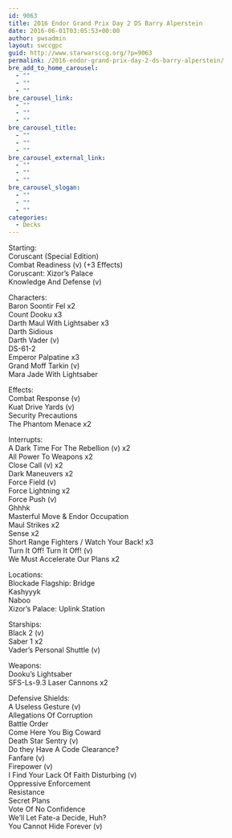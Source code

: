 ```yaml
---
id: 9063
title: 2016 Endor Grand Prix Day 2 DS Barry Alperstein
date: 2016-06-01T03:05:53+00:00
author: pwsadmin
layout: swccgpc
guid: http://www.starwarsccg.org/?p=9063
permalink: /2016-endor-grand-prix-day-2-ds-barry-alperstein/
bre_add_to_home_carousel:
  - ""
  - ""
  - ""
bre_carousel_link:
  - ""
  - ""
  - ""
bre_carousel_title:
  - ""
  - ""
  - ""
bre_carousel_external_link:
  - ""
  - ""
  - ""
bre_carousel_slogan:
  - ""
  - ""
  - ""
categories:
  - Decks
---
```

Starting:  
Coruscant (Special Edition)  
Combat Readiness (v) (+3 Effects)  
Coruscant: Xizor&#8217;s Palace  
Knowledge And Defense (v)

Characters:  
Baron Soontir Fel x2  
Count Dooku x3  
Darth Maul With Lightsaber x3  
Darth Sidious  
Darth Vader (v)  
DS-61-2  
Emperor Palpatine x3  
Grand Moff Tarkin (v)  
Mara Jade With Lightsaber

Effects:  
Combat Response (v)  
Kuat Drive Yards (v)  
Security Precautions  
The Phantom Menace x2

Interrupts:  
A Dark Time For The Rebellion (v) x2  
All Power To Weapons x2  
Close Call (v) x2  
Dark Maneuvers x2  
Force Field (v)  
Force Lightning x2  
Force Push (v)  
Ghhhk  
Masterful Move & Endor Occupation  
Maul Strikes x2  
Sense x2  
Short Range Fighters / Watch Your Back! x3  
Turn It Off! Turn It Off! (v)  
We Must Accelerate Our Plans x2

Locations:  
Blockade Flagship: Bridge  
Kashyyyk  
Naboo  
Xizor&#8217;s Palace: Uplink Station

Starships:  
Black 2 (v)  
Saber 1 x2  
Vader&#8217;s Personal Shuttle (v)

Weapons:  
Dooku&#8217;s Lightsaber  
SFS-Ls-9.3 Laser Cannons x2

Defensive Shields:  
A Useless Gesture (v)  
Allegations Of Corruption  
Battle Order  
Come Here You Big Coward  
Death Star Sentry (v)  
Do they Have A Code Clearance?  
Fanfare (v)  
Firepower (v)  
I Find Your Lack Of Faith Disturbing (v)  
Oppressive Enforcement  
Resistance  
Secret Plans  
Vote Of No Confidence  
We&#8217;ll Let Fate-a Decide, Huh?  
You Cannot Hide Forever (v)